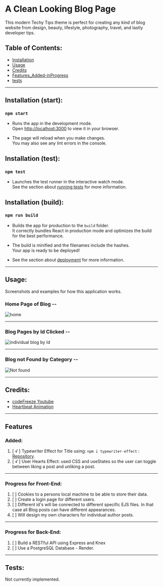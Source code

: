 # A Clean Looking Blog Page

This modern Techy Tips theme is perfect for creating any kind of blog website from design, beauty, lifestyle, photography, travel, and lastly developer tips.

## Table of Contents:

- [Installation](#installation-start)
- [Usage](#usage)
- [Credits](#credits)
- [Features_Added-inProgress](#features)
- [tests](#tests)

---

## Installation (start):

### `npm start`

- Runs the app in the development mode.\
  Open [http://localhost:3000](http://localhost:3000) to view it in your browser.

- The page will reload when you make changes.\
  You may also see any lint errors in the console.

## Installation (test):

### `npm test`

- Launches the test runner in the interactive watch mode.\
  See the section about [running tests](https://facebook.github.io/create-react-app/docs/running-tests) for more information.

## Installation (build):

### `npm run build`

- Builds the app for production to the `build` folder.\
  It correctly bundles React in production mode and optimizes the build for the best performance.

- The build is minified and the filenames include the hashes.\
  Your app is ready to be deployed!

- See the section about [deployment](https://facebook.github.io/create-react-app/docs/deployment) for more information.

---

## Usage:

Screenshots and examples for how this application works.

### Home Page of Blog --

![home](assets/images/homescreenshot.png)

---

### Blog Pages by Id Clicked --

![individual blog by Id](assets/images/blogidscreenshot.png)

---

### Blog not Found by Category --

![Not found](assets/images/notfoundscreenshot.png)

---

## Credits:

- [codeFreeze Youtube](https://www.youtube.com/watch?v=7kjud2ikReQ)
- [Heartbeat Animation](https://www.youtube.com/watch?v=JXJPbWQmptE)

---

## Features

### Added:

1. [ √ ] Typewriter Effect for Title using: `npm i typewriter-effect` : [Repository](github.com/tameemsafi/typewriterjs).
2. [ √ ] User Hearts Effect: used CSS and useStates so the user can toggle between liking a post and unliking a post.

---

### Progress for Front-End:

1. [ ] Cookies to a persons local machine to be able to store their data.
2. [ ] Create a login page for different users.
3. [ ] Different id's will be connected to different specific EJS files. In that case all Blog posts can have different appearances.
4. [ ] Will design my own characters for individual author posts.

---

### Progress for Back-End:

1. [ ] Build a RESTful API using Express and Knex
2. [ ] Use a PostgreSQL Database - Render.

---

## Tests:

Not currently implemented.
